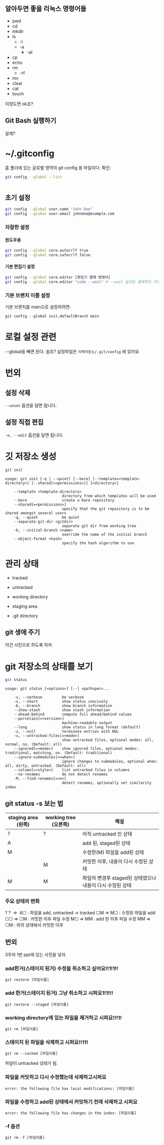 ## 알아두면 좋을 리눅스 명령어들
- pwd
- cd
- mkdir
- ls
    + -l
    + -a
        + -al
- cp
- echo
- rm
    + -rf
- mv
- clear
- cat
- touch

이정도면 ok죠?

## Git Bash 실행하기
알제?

# ~/.gitconfig
홈 폴더에 있는 글로벌 영역의 git config 용 파일이다.
확인: 
```bash
git config --global --list
```
```

```
## 초기 설정
```bash
git config --global user.name "John Doe" 
git config --global user.email johndoe@example.com
```
### 자잘한 설정
#### 원도우용
```bash
git config --global core.autocrlf true
git config --global core.safecrlf false
```

#### 기본 편집기 설정
```bash
git config --global core.editor [편집기 열때 명령어]
git config --global core.editor "code --wait" # --wait 옵션은 끌때까지 기다려줌
```

### 기본 브랜치 이름 설정
기본 브랜치를 main으로 설정하려면:
```
git config --global init.defaultBranch main
```

# 로컬 설정 관련
--global을 빼면 된다. 쉽죠?
설정파일은 `지역저장소/.git/config` 에 있어요

# 번외
## 설정 삭제
`--unset` 옵션을 달면 됩니다.
## 설정 직접 편집
`-e, --edit` 옵션을 달면 됩니다.

# 깃 저장소 생성
```bash
git init
```
```
usage: git init [-q | --quiet] [--bare] [--template=<template-directory>] [--shared[=<permissions>]] [<directory>]

    --template <template-directory>
                          directory from which templates will be used
    --bare                create a bare repository
    --shared[=<permissions>]
                          specify that the git repository is to be shared amongst several users
    -q, --quiet           be quiet
    --separate-git-dir <gitdir>
                          separate git dir from working tree
    -b, --initial-branch <name>
                          override the name of the initial branch
    --object-format <hash>
                          specify the hash algorithm to use
```

# 관리 상태
- tracked
- untracked

- working directory
- staging area
- .git directory

## git 생애 주기
이건 사진으로 하도록 하자

# git 저장소의 상태를 보기
```bash
git status
```
```
usage: git status [<options>] [--] <pathspec>...

    -v, --verbose         be verbose
    -s, --short           show status concisely
    -b, --branch          show branch information
    --show-stash          show stash information
    --ahead-behind        compute full ahead/behind values
    --porcelain[=<version>]
                          machine-readable output
    --long                show status in long format (default)
    -z, --null            terminate entries with NUL
    -u, --untracked-files[=<mode>]
                          show untracked files, optional modes: all, normal, no. (Default: all)
    --ignored[=<mode>]    show ignored files, optional modes: traditional, matching, no. (Default: traditional)
    --ignore-submodules[=<when>]
                          ignore changes to submodules, optional when: all, dirty, untracked. (Default: all)
    --column[=<style>]    list untracked files in columns
    --no-renames          do not detect renames
    -M, --find-renames[=<n>]
                          detect renames, optionally set similarity index
```
## git status -s 보는 법
| staging area (왼쪽) | working tree (오른쪽) | 해설 |
|-|-|-|
| ? | ? | 아직 untracked 인 상태
| A |   | add 된, staged된 상태
| M |   | 수정한(M) 파일을 add된 상태
|   | M | 커밋한 이후, 내용이 다시 수정된 상태
| M | M | 파일의 변경후 staged된 상태였으나 내용이 다시 수정된 상태

### 주요 상태의 변화
?&nbsp;?&nbsp; => &nbsp;A☐ : 파일을 add, untracked -> tracked
☐M => M☐ : 수정된 파일을 add
☐☐ => ☐M : 커밋한 이후 파일 수정
M☐ => MM : add 한 이후 파일 수정
MM => ☐M : 위의 상태에서 커밋한 이후

## 번외
3주차 1번 ppt에 있는 사진을 넣자.
### add한거(스테이지 된거) 수정을 취소하고 싶어요!!1!1!!
```
git restore [파일이름]
```
### add 한거(스테이지 된거) 그냥 취소하고 시퍼요1!1!!!
```
git restore --staged [파일이름]
```
### working directory에 있는 파일을 제거하고 시퍼요!!!1!
```
git rm [파일이름]
```
### 스테이지 된 파일을 삭제하고 시퍼요!!11!
```
git rm --cached [파일이름]
```
파일이 untracked 상태가 됨.
### 파일을 커밋하고 다시 수정했는데 삭제하고시퍼요
```
error: the following file has local modifications: [파일이름]
```
### 파일을 수정하고 add된 상태에서 커밋하기 전에 삭제하고 시퍼요
```
error: the following file has changes in the index: [파일이름]
```
### -f 옵션
```
git rm -f [파일이름]
```